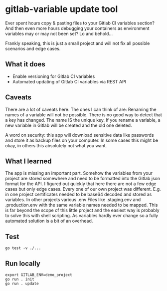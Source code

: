 # gitlab-variable update tool

Ever spent hours copy & pasting files to your Gitlab CI variables section? And then even more hours debugging your 
containers as environment variables may or may not been set? Lo and behold... 

Frankly speaking, this is just a small project and will not fix all possible scenarios and edge cases.

## What it does
* Enable versioning for Gitlab CI variables
* Automated updating of Gitlab CI variables via REST API

## Caveats
There are a lot of caveats here. The ones I can think of are:
Renaming the names of a variable will not be possible. There is no good way to detect that a key has changed. The name
IS the unique key. If you rename a variable, a new variable in Gitlab will be created and the old one deleted.

A word on security: this app will download sensitive data like passwords and store it as backup files on your computer.
In some cases this might be okay, in others this absolutely not what you want.

## What I learned
The app is missing an important part. Somehow the variables from your project are stored somewhere
and need to be formatted into the Gitlab json format for the API. I figured out quickly that here there are not a few 
edge cases but only edge cases. Every one of our own project was different. E.g. in one project certificates needed
to be base64 decoded and stored as variables. In other projects various .env Files like .staging.env and .production.env
with the same variable names needed to be mapped. This is far beyond the scope of this little project and the 
easiest way is probably to solve this with shell scripting. As variables hardly ever change so a fully automated 
solution is a bit of an overhead.

## Test
```
go test -v ./...
```

## Run locally
```
export GITLAB_ENV=demo_project
go run . init
go run . update
```